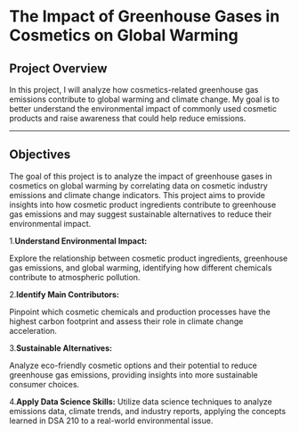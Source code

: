 # The Impact of Greenhouse Gases in Cosmetics on Global Warming

## Project Overview
In this project, I will analyze how cosmetics-related greenhouse gas emissions contribute to global warming and climate change. My goal is to better understand the environmental impact of commonly used cosmetic products and raise awareness that could help reduce emissions.

---

## Objectives
The goal of this project is to analyze the impact of greenhouse gases in cosmetics on global warming by correlating data on cosmetic industry emissions and climate change indicators. This project aims to provide insights into how cosmetic product ingredients contribute to greenhouse gas emissions and may suggest sustainable alternatives to reduce their environmental impact.

1.**Understand Environmental Impact:**

Explore the relationship between cosmetic product ingredients, greenhouse gas emissions, and global warming, identifying how different chemicals contribute to atmospheric pollution.

2.**Identify Main Contributors:**

Pinpoint which cosmetic chemicals and production processes have the highest carbon footprint and assess their role in climate change acceleration.

3.**Sustainable Alternatives:**

Analyze eco-friendly cosmetic options and their potential to reduce greenhouse gas emissions, providing insights into more sustainable consumer choices.

4.**Apply Data Science Skills:**
Utilize data science techniques to analyze emissions data, climate trends, and industry reports, applying the concepts learned in DSA 210 to a real-world environmental issue.
